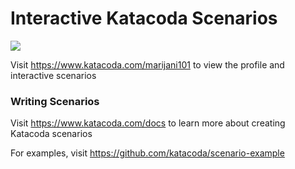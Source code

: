 # Interactive Katacoda Scenarios

[![](http://shields.katacoda.com/katacoda/marijani101/count.svg)](https://www.katacoda.com/marijani101 "Get your profile on Katacoda.com")

Visit https://www.katacoda.com/marijani101 to view the profile and interactive scenarios

### Writing Scenarios
Visit https://www.katacoda.com/docs to learn more about creating Katacoda scenarios

For examples, visit https://github.com/katacoda/scenario-example
